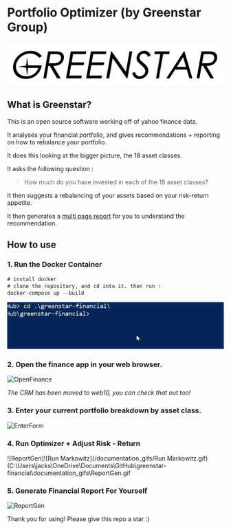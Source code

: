 # Portfolio Optimizer (by Greenstar Group)

![GreenstarBanner](/static/img/GreenstarBanner.png)



## What is Greenstar?

This is an open source software working off of yahoo finance data. 

It analyses your financial portfolio, and gives recommendations + reporting on how to rebalance your portfolio.

It does this looking at the bigger picture, the 18 asset classes.

It asks the following question :

> How much do you have invested in each of the 18 asset classes?

It then suggests a rebalancing of your assets based on your risk-return appetite.

It then generates a <a href="/pdfs/examples/John Doe Report.pdf">multi page report</a> for you to understand the recommendation.



## How to use



### 1. Run the Docker Container

```shell
# install docker
# clone the repository, and cd into it. then run :
docker-compose up --build
```

![docker-compose](/documentation_gifs/docker-compose.gif)



### 2. Open the finance app in your web browser.

![OpenFinance](/documentation_gifs/OpenFinance.gif)

*The CRM has been moved to web10, you can check that out too!*

### 3. Enter your current portfolio breakdown by asset class.

![EnterForm](/documentation_gifs/EnterForm.gif)

### 4. Run Optimizer + Adjust Risk - Return

![ReportGen]![Run Markowitz](/documentation_gifs/Run Markowitz.gif)(C:\Users\jacks\OneDrive\Documents\GitHub\greenstar-financial\documentation_gifs\ReportGen.gif



### 5. Generate Financial Report For Yourself

![ReportGen](/documentation_gifs/ReportGen.gif)



Thank you for using! Please give this repo a star :)
